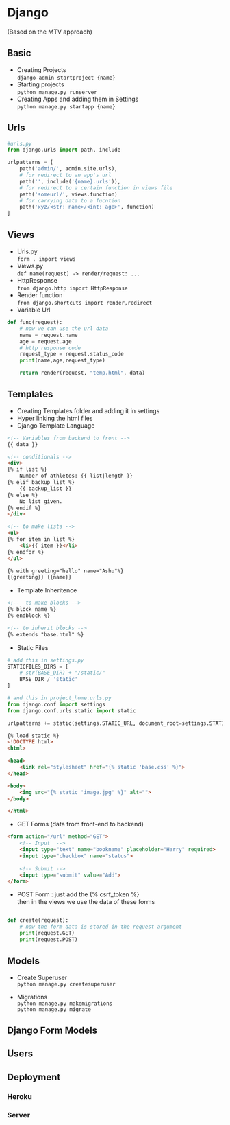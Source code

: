 # Django

(Based on the MTV approach)

## Basic

- Creating Projects  
` django-admin startproject {name} `
- Starting projects  
` python manage.py runserver `
- Creating Apps and adding them in Settings  
` python manage.py startapp {name} `

## Urls

```python
#urls.py
from django.urls import path, include

urlpatterns = [
    path('admin/', admin.site.urls),
    # for redirect to an app's url
    path('', include('{name}.urls')),
    # for redirect to a certain function in views file
    path('someurl/', views.function)
    # for carrying data to a fucntion
    path('xyz/<str: name>/<int: age>', function)
]
```

## Views

- Urls.py  
` form . import views `
- Views.py  
` def name(request) -> render/request: ... `
- HttpResponse  
` from django.http import HttpResponse `
- Render function  
` from django.shortcuts import render,redirect `
- Variable Url

```python
def func(request):
    # now we can use the url data
    name = request.name
    age = request.age
    # http response code
    request_type = request.status_code
    print(name,age,request_type)

    return render(request, "temp.html", data)
```

## Templates

- Creating Templates folder and adding it in settings
- Hyper linking the html files
- Django Template Language

```html
<!-- Variables from backend to front -->
{{ data }}

<!-- conditionals -->
<div>
{% if list %}
    Number of athletes: {{ list|length }}
{% elif backup_list %}
    {{ backup_list }}
{% else %}
    No list given.
{% endif %}
</div>

<!-- to make lists -->
<ul>
{% for item in list %}
    <li>{{ item }}</li>
{% endfor %}
</ul>

{% with greeting="hello" name="Ashu"%}
{{greeting}} {{name}}
```

- Template Inheritence

```html
<!--  to make blocks -->
{% block name %}
{% endblock %}

<!-- to inherit blocks -->
{% extends "base.html" %}
```

- Static Files

```python
# add this in settings.py
STATICFILES_DIRS = [
    # str(BASE_DIR) + "/static/"
    BASE_DIR / 'static'
]

# and this in project_home.urls.py
from django.conf import settings
from django.conf.urls.static import static

urlpatterns += static(settings.STATIC_URL, document_root=settings.STATICFILES_DIRS)
```

```html
{% load static %}
<!DOCTYPE html>
<html>

<head>
    <link rel="stylesheet" href="{% static 'base.css' %}">
</head>

<body>
    <img src="{% static 'image.jpg' %}" alt="">
</body>

</html>
```

- GET Forms (data from front-end to backend)  

```html
<form action="/url" method="GET">
    <!-- Input  -->
    <input type="text" name="bookname" placeholder="Harry" required>
    <input type="checkbox" name="status">
    
    <!-- Submit -->
    <input type="submit" value="Add">
</form>
```

- POST Form : just add the {% csrf_token %}  
then in the views we use the data of these forms

```python

def create(request):
    # now the form data is stored in the request argument
    print(request.GET)
    print(request.POST)
```

## Models

- Create Superuser  
` python manage.py createsuperuser `

- Migrations  
` python manage.py makemigrations `  
` python manage.py migrate `

## Django Form Models

## Users

## Deployment

### Heroku

### Server
